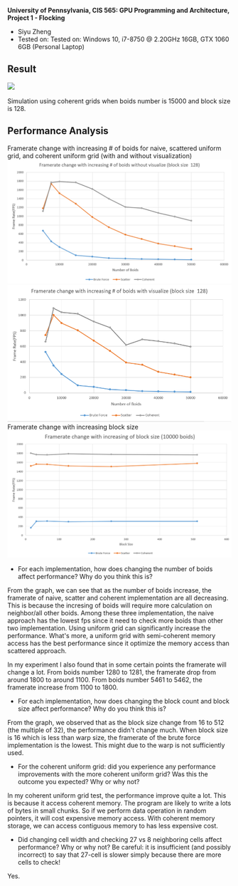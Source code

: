 **University of Pennsylvania, CIS 565: GPU Programming and Architecture,
Project 1 - Flocking**

* Siyu Zheng
* Tested on: Tested on: Windows 10, i7-8750 @ 2.20GHz 16GB, GTX 1060 6GB (Personal Laptop)


## Result

![](images/coh15000b.gif)

Simulation using coherent grids when boids number is 15000 and block size is 128.

## Performance Analysis

Framerate change with increasing # of boids for naive, scattered uniform grid, and coherent uniform grid (with and without visualization)
![](images/boidsnumberwithoutvisulize.png)
![](images/boidsnumberwithvisulize.png)
Framerate change with increasing block size
![](images/blocksize.png)

* For each implementation, how does changing the number of boids affect
performance? Why do you think this is?

From the graph, we can see that as the number of boids increase, the framerate of naive, scatter and coherent implementation are all decreasing. This is because the incresing of boids will require more calculation on neighbor/all other boids. Among these three implementation, the naive approach has the lowest fps since it need to check more boids than other two implementation. Using uniform grid can significantly increase the performance. What's more, a uniform grid with semi-coherent memory access has the best performance since it optimize the memory access than scattered approach.

In my experiment I also found that in some certain points the framerate will change a lot. From boids number 1280 to 1281, the framerate drop from around 1800 to around 1100. From boids number 5461 to 5462, the framerate increase from 1100 to 1800. 

* For each implementation, how does changing the block count and block size
affect performance? Why do you think this is?

From the graph, we observed that as the block size change from 16 to 512 (the multiple of 32), the performance didn't change much. When block size is 16 which is less than warp size, the framerate of the brute force implementation is the lowest. This might due to the warp is not sufficiently used.

* For the coherent uniform grid: did you experience any performance improvements
with the more coherent uniform grid? Was this the outcome you expected?
Why or why not?

In my coherent uniform grid test, the performance improve quite a lot. This is because it access coherent memory. The program are likely to write a lots of bytes in small chunks. So if we perform data operation in random pointers, it will cost expensive memory access. With coherent memory storage, we can access contiguous memory to has less expensive cost.

* Did changing cell width and checking 27 vs 8 neighboring cells affect performance?
Why or why not? Be careful: it is insufficient (and possibly incorrect) to say
that 27-cell is slower simply because there are more cells to check!

Yes. 